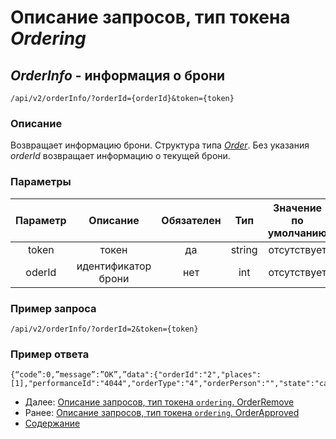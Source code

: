 Описание запросов, тип токена _Ordering_
=====================================

_OrderInfo_ - информация о брони
-------------
`/api/v2/orderInfo/?orderId={orderId}&token={token}`

### Описание
Возвращает информацию брони. Структура типа _[Order](../replies/order)_.
Без указания _orderId_ возвращает информацию о текущей брони.

### Параметры
|    Параметр   |         Описание        | Обязателен |   Тип  | Значение по умолчанию |
|:-------------:|:-----------------------:|:----------:|:------:|:---------------------:|
|     token     |          токен          |     да     | string |      отсутствует      |
|     oderId    |   идентификатор брони   |     нет    |   int  |      отсутствует      |

### Пример запроса
`/api/v2/orderInfo/?orderId=2&token={token}`

### Пример ответа
```
{“code”:0,”message”:”OK”,”data":{"orderId":"2","places":
[1],"performanceId":"4044","orderType":"4","orderPerson":"","state":"canceled"}}
```

* Далее: [Описание запросов, тип токена `ordering`. OrderRemove](orderRemove)
* Ранее: [Описание запросов, тип токена `ordering`. OrderApproved](orderApproved)
* [Содержание](../index)